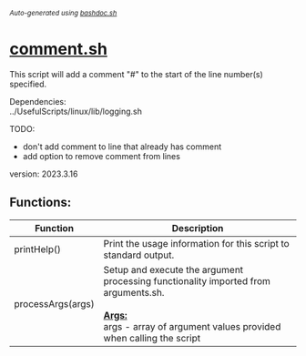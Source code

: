 <small><i>Auto-generated using [bashdoc.sh](https://github.com/alejandro-godinez/UsefulScripts/blob/trunk/bashdoc/bashdoc.sh)</i></small>
# [comment.sh](../comment.sh)

This script will add a comment "#" to the start of the line number(s)
specified.  


Dependencies:  
  ../UsefulScripts/linux/lib/logging.sh  

TODO:  
  - don't add comment to line that already has comment  
  - add option to remove comment from lines  

version: 2023.3.16


## Functions:
| Function | Description |
|----------|-------------|
| printHelp() | Print the usage information for this script to standard output.   |
| processArgs(args) | Setup and execute the argument processing functionality imported from arguments.sh.    <br><br><u><b>Args:</b></u><br>args - array of argument values provided when calling the script  <br> |
